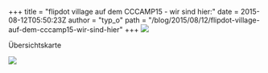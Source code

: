+++
title = "flipdot village auf dem CCCAMP15 - wir sind hier:"
date = 2015-08-12T05:50:23Z
author = "typ_o"
path = "/blog/2015/08/12/flipdot-village-auf-dem-cccamp15-wir-sind-hier"
+++
[![](/media/Bildschirmfotovom2015-08-12065139.serendipityThumb.png)](/media/Bildschirmfotovom2015-08-12065139.png)

Übersichtskarte

[![](/media/map.serendipityThumb.png)](/media/map.png)

